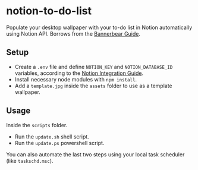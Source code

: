 # notion-to-do-list

Populate your desktop wallpaper with your to-do list in Notion automatically using Notion API. Borrows from the [Bannerbear Guide](https://www.bannerbear.com/blog/how-to-set-your-notion-to-do-list-as-desktop-wallpaper-automatically-free-notion-template/).

## Setup

- Create a `.env` file and define `NOTION_KEY` and `NOTION_DATABASE_ID` variables, according to the [Notion Integration Guide](https://developers.notion.com/docs/create-a-notion-integration).
- Install necessary node modules with `npm install`.
- Add a `template.jpg` inside the `assets` folder to use as a template wallpaper.

## Usage

Inside the `scripts` folder.

- Run the `update.sh` shell script.
- Run the `update.ps` powershell script.

You can also automate the last two steps using your local task scheduler (like `taskschd.msc`).
